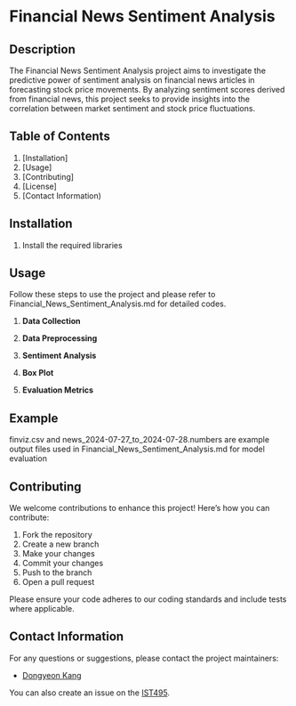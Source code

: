 # Financial News Sentiment Analysis

## Description

The Financial News Sentiment Analysis project aims to investigate the predictive power of sentiment analysis on financial news articles in forecasting stock price movements.
By analyzing sentiment scores derived from financial news, this project seeks to provide insights into the correlation between market sentiment and stock price fluctuations.

## Table of Contents

1. [Installation]
2. [Usage]
3. [Contributing]
4. [License]
5. [Contact Information)

## Installation
1. Install the required libraries

## Usage

Follow these steps to use the project and please refer to Financial_News_Sentiment_Analysis.md for detailed codes.

1. **Data Collection**

3. **Data Preprocessing**

4. **Sentiment Analysis**

5. **Box Plot**

6. **Evaluation Metrics**

## Example
finviz.csv and news_2024-07-27_to_2024-07-28.numbers are example output files used in Financial_News_Sentiment_Analysis.md for model evaluation


## Contributing

We welcome contributions to enhance this project! Here’s how you can contribute:

1. Fork the repository
2. Create a new branch
3. Make your changes
4. Commit your changes
5. Push to the branch 
6. Open a pull request

Please ensure your code adheres to our coding standards and include tests where applicable.

## Contact Information

For any questions or suggestions, please contact the project maintainers:

- [Dongyeon Kang](mailto:danny379k@gmail.com)

You can also create an issue on the [IST495](https://github.com/eastkite00/IST495/issues).
